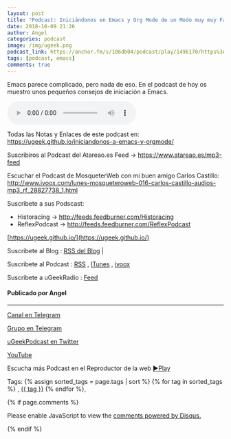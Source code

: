 ```yaml
---
layout: post
title: "Podcast: Iniciándonos en Emacs y Org Mode de un Modo muy muy Fácil."
date: 2018-10-09 21:26
author: Angel
categories: podcast
image: /img/ugeek.png
podcast_link: https://anchor.fm/s/106db04/podcast/play/1496170/https%3A%2F%2Fd3ctxlq1ktw2nl.cloudfront.net%2Fstaging%2F2018-9-9%2FInici-ndonos-en-Emacs-y-Org-Mo-9764e2a700df5.m4a
tags: [podcast, emacs]
comments: true
---
```


Emacs parece complicado, pero nada de eso. En el podcast de hoy os muestro unos pequeños consejos de iniciación a Emacs. 

<audio controls>
<source src='https://anchor.fm/s/106db04/podcast/play/1496170/https%3A%2F%2Fd3ctxlq1ktw2nl.cloudfront.net%2Fstaging%2F2018-9-9%2FInici-ndonos-en-Emacs-y-Org-Mo-9764e2a700df5.m4a'>
Your browser does not support the audio element.
</audio>

 

Todas las Notas y Enlaces de este podcast en: 
https://ugeek.github.io/iniciandonos-a-emacs-y-orgmode/

Suscribiros al Podcast del Atareao.es 
Feed -> https://www.atareao.es/mp3-feed  

Escuchar el Podcast de MosqueterWeb con mi buen amigo Carlos Castillo:     
http://www.ivoox.com/lunes-mosqueteroweb-016-carlos-castillo-audios-mp3_rf_28827738_1.html  

Suscribete a sus Podscast:  
- Historacing -> http://feeds.feedburner.com/Historacing  
- ReflexPodcast -> http://feeds.feedburner.com/ReflexPodcast

[https://ugeek.github.io/](https://ugeek.github.io/)

Suscribete al Blog :  [RSS del Blog](http://feeds.feedburner.com/uGeekBlog) |

Suscribete al Podcast :  [RSS](http://feeds.feedburner.com/ugeek) , [ITunes](https://itunes.apple.com/us/podcast/ugeek/id1201421866?mt=2) , [ivoox](https://www.ivoox.com/podcast-ugeek_sq_f1383493_1.html)

Suscribete a uGeekRadio : [Feed](http://feeds.feedburner.com/uGeekRadio)  
#### Publicado por Angel  	

---  


[Canal en Telegram](https://t.me/uGeek) 

[Grupo en Telegram](https://t.me/uGeekPodcast)  

[uGeekPodcast en Twitter](https://twitter.com/ugeekpodcast)  

[YouTube](https://www.youtube.com/channel/UCVmGqdwOeswJ55IFmsYNlww)  

Escucha más Podcast en el Reproductor de la web [►Play](https://ugeek.github.io/podcasts/)  

Tags: {% assign sorted_tags = page.tags | sort %} {% for tag in sorted_tags %} , <span class="tag"><a href="/tag#{{ tag }}">{{ tag }}</a></span> {% endfor %},  

{% if page.comments %}
<div id="disqus_thread"></div>
<script>

/**
*  RECOMMENDED CONFIGURATION VARIABLES: EDIT AND UNCOMMENT THE SECTION BELOW TO INSERT DYNAMIC VALUES FROM YOUR PLATFORM OR CMS.
*  LEARN WHY DEFINING THESE VARIABLES IS IMPORTANT: https://disqus.com/admin/universalcode/#configuration-variables*/
/*
var disqus_config = function () {
this.page.url = PAGE_URL;  // Replace PAGE_URL with your page's canonical URL variable
this.page.identifier = PAGE_IDENTIFIER; // Replace PAGE_IDENTIFIER with your page's unique identifier variable
};
*/
(function() { // DON'T EDIT BELOW THIS LINE
var d = document, s = d.createElement('script');
s.src = 'https://https-angelbcn-github-io-ugeek.disqus.com/embed.js';
s.setAttribute('data-timestamp', +new Date());
(d.head || d.body).appendChild(s);
})();
</script>
<noscript>Please enable JavaScript to view the <a href="https://disqus.com/?ref_noscript">comments powered by Disqus.</a></noscript>

{% endif %}

<script id="dsq-count-scr" src="//https-angelbcn-github-io-ugeek.disqus.com/count.js" async></script>
